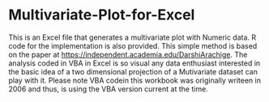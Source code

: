 # Multivariate-Plot-for-Excel
This is an Excel file that generates a multivariate plot with Numeric data. R code for the implementation is also provided.
This simple method is based on the paper at https://independent.academia.edu/DarshiArachige. The analysis coded in VBA in Excel is so visual any data enthusiast interested in the basic idea of a two dimensional projection of a Mutivariate dataset can play with it.
Please note VBA codein this workbook was originally writeen in 2006 and thus, is using the VBA version current at the time.
